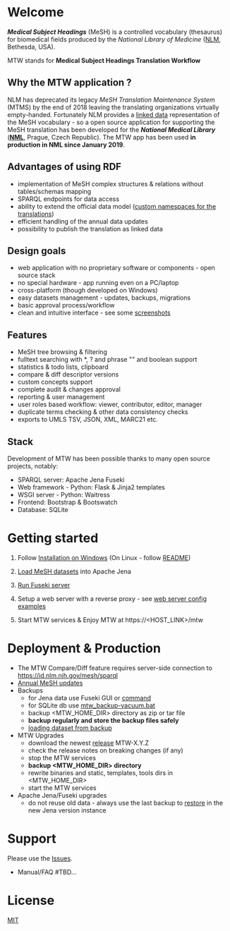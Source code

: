 # Welcome #

***Medical Subject Headings*** (MeSH) is a controlled vocabulary (thesaurus) for biomedical fields produced by the *National Library of Medicine* ([NLM](https://www.nlm.nih.gov/mesh/), Bethesda, USA). 

MTW stands for **Medical Subject Headings Translation Workflow**

## Why the MTW application ?

NLM has deprecated its legacy *MeSH Translation Maintenance System* (MTMS) by the end of 2018 leaving the translating organizations virtually empty-handed. Fortunately NLM provides a [linked data](https://id.nlm.nih.gov/mesh/) representation of the MeSH vocabulary - so a open source application for supporting the MeSH translation has been developed for the ***National Medical Library*** (**[NML](https://nlk.cz)**, Prague, Czech Republic). The MTW app has been used **in production in NML since January 2019**.

## Advantages of using RDF

* implementation of MeSH complex structures & relations without tables/schemas mapping
* SPARQL endpoints for data access
* ability to extend the official data model
([custom namespaces for the translations](https://github.com/filak/MTW-MeSH/wiki/RDF-MTW-Data-model)) 
* efficient handling of the annual data updates
* possibility to publish the translation as linked data

## Design goals

* web application with no proprietary software or components - open source stack
* no special hardware - app running even on a PC/laptop
* cross-platform (though developed on Windows)
* easy datasets management - updates, backups, migrations
* basic approval process/workflow
* clean and intuitive interface - see some [screenshots](https://github.com/filak/MTW-MeSH/wiki/ScreenShots)

## Features

* MeSH tree browsing & filtering
* fulltext searching with *, ? and phrase "" and boolean support
* statistics & todo lists, clipboard
* compare & diff descriptor versions
* custom concepts support
* complete audit & changes approval
* reporting & user management
* user roles based workflow: viewer, contributor, editor, manager
* duplicate terms checking & other data consistency checks
* exports to UMLS TSV, JSON, XML, MARC21 etc.

## Stack

Development of MTW has been possible thanks to many open source projects, notably:

* SPARQL server: Apache Jena Fuseki
* Web framework - Python: Flask & Jinja2 templates
* WSGI server - Python:   Waitress
* Frontend: Bootstrap & Bootswatch
* Database: SQLite

# Getting started

1. Follow [Installation on Windows](https://github.com/filak/MTW-MeSH/wiki/Installation-on-Windows) (On Linux - follow [README](https://github.com/filak/MTW-MeSH/blob/master/flask-app/README.md)) 

2. [Load MeSH datasets](https://github.com/filak/MTW-MeSH/wiki/Loading-MeSH-datasets) into Apache Jena

3. [Run Fuseki server](https://github.com/filak/MTW-MeSH/wiki/Running-Fuseki-server)

4. Setup a web server with a reverse proxy - see [web server config examples](https://github.com/filak/MTW-MeSH/wiki/Web-server-config)

5. Start MTW services & Enjoy MTW at https://<HOST_LINK>/mtw

# Deployment & Production

* The MTW Compare/Diff feature requires server-side connection to https://id.nlm.nih.gov/mesh/sparql
* [Annual MeSH updates](https://github.com/filak/MTW-MeSH/wiki/MeSH-Annual-Updates)
* Backups
    - for Jena data use Fuseki GUI or [command](https://jena.apache.org/documentation/fuseki2/fuseki-server-protocol.html)
    - for SQLite db use [mtw_backup-vacuum.bat](https://github.com/filak/MTW-MeSH/blob/master/flask-app/instance/db/mtw_backup-vacuum.bat)
    - backup <MTW_HOME_DIR> directory as zip or tar file
    - **backup regularly and store the backup files safely**
    - [loading dataset from backup](https://github.com/filak/MTW-MeSH/wiki/Loading-MeSH-datasets#loading-data-from-a-backup) 
* MTW Upgrades
    - download the newest [release](https://github.com/filak/MTW-MeSH/releases/latest) MTW-X.Y.Z
    - check the release notes on breaking changes (if any)
    - stop the MTW services 
    - **backup <MTW_HOME_DIR> directory** 
    - rewrite binaries and static, templates, tools dirs in <MTW_HOME_DIR> 
    - start the MTW services
* Apache Jena/Fuseki upgrades
    - do not reuse old data - always use the last backup to [restore](https://github.com/filak/MTW-MeSH/wiki/Loading-MeSH-datasets#loading-data-from-a-backup) in the new Jena version instance 

# Support

Please use the [Issues](https://github.com/filak/MTW-MeSH/issues).

* Manual/FAQ \#TBD... 

# License

[MIT](https://github.com/filak/MTW-MeSH/blob/master/LICENSE) 

